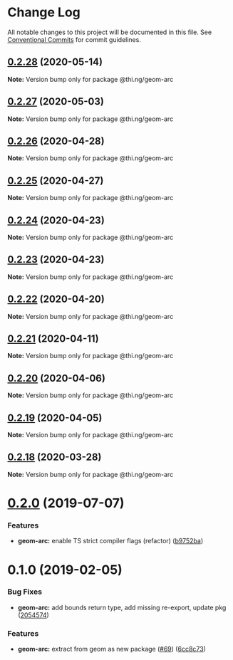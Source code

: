 # Change Log

All notable changes to this project will be documented in this file.
See [Conventional Commits](https://conventionalcommits.org) for commit guidelines.

## [0.2.28](https://github.com/thi-ng/umbrella/compare/@thi.ng/geom-arc@0.2.27...@thi.ng/geom-arc@0.2.28) (2020-05-14)

**Note:** Version bump only for package @thi.ng/geom-arc





## [0.2.27](https://github.com/thi-ng/umbrella/compare/@thi.ng/geom-arc@0.2.26...@thi.ng/geom-arc@0.2.27) (2020-05-03)

**Note:** Version bump only for package @thi.ng/geom-arc





## [0.2.26](https://github.com/thi-ng/umbrella/compare/@thi.ng/geom-arc@0.2.25...@thi.ng/geom-arc@0.2.26) (2020-04-28)

**Note:** Version bump only for package @thi.ng/geom-arc





## [0.2.25](https://github.com/thi-ng/umbrella/compare/@thi.ng/geom-arc@0.2.24...@thi.ng/geom-arc@0.2.25) (2020-04-27)

**Note:** Version bump only for package @thi.ng/geom-arc





## [0.2.24](https://github.com/thi-ng/umbrella/compare/@thi.ng/geom-arc@0.2.23...@thi.ng/geom-arc@0.2.24) (2020-04-23)

**Note:** Version bump only for package @thi.ng/geom-arc





## [0.2.23](https://github.com/thi-ng/umbrella/compare/@thi.ng/geom-arc@0.2.22...@thi.ng/geom-arc@0.2.23) (2020-04-23)

**Note:** Version bump only for package @thi.ng/geom-arc





## [0.2.22](https://github.com/thi-ng/umbrella/compare/@thi.ng/geom-arc@0.2.21...@thi.ng/geom-arc@0.2.22) (2020-04-20)

**Note:** Version bump only for package @thi.ng/geom-arc





## [0.2.21](https://github.com/thi-ng/umbrella/compare/@thi.ng/geom-arc@0.2.20...@thi.ng/geom-arc@0.2.21) (2020-04-11)

**Note:** Version bump only for package @thi.ng/geom-arc





## [0.2.20](https://github.com/thi-ng/umbrella/compare/@thi.ng/geom-arc@0.2.19...@thi.ng/geom-arc@0.2.20) (2020-04-06)

**Note:** Version bump only for package @thi.ng/geom-arc





## [0.2.19](https://github.com/thi-ng/umbrella/compare/@thi.ng/geom-arc@0.2.18...@thi.ng/geom-arc@0.2.19) (2020-04-05)

**Note:** Version bump only for package @thi.ng/geom-arc





## [0.2.18](https://github.com/thi-ng/umbrella/compare/@thi.ng/geom-arc@0.2.17...@thi.ng/geom-arc@0.2.18) (2020-03-28)

**Note:** Version bump only for package @thi.ng/geom-arc





# [0.2.0](https://github.com/thi-ng/umbrella/compare/@thi.ng/geom-arc@0.1.17...@thi.ng/geom-arc@0.2.0) (2019-07-07)

### Features

* **geom-arc:** enable TS strict compiler flags (refactor) ([b9752ba](https://github.com/thi-ng/umbrella/commit/b9752ba))

# 0.1.0 (2019-02-05)

### Bug Fixes

* **geom-arc:** add bounds return type, add missing re-export, update pkg ([2054574](https://github.com/thi-ng/umbrella/commit/2054574))

### Features

* **geom-arc:** extract from geom as new package ([#69](https://github.com/thi-ng/umbrella/issues/69)) ([6cc8c73](https://github.com/thi-ng/umbrella/commit/6cc8c73))
